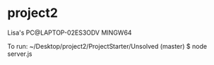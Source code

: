 # project2
Lisa's PC@LAPTOP-02ES3ODV MINGW64


To run:
~/Desktop/project2/ProjectStarter/Unsolved (master)
$ node server.js
